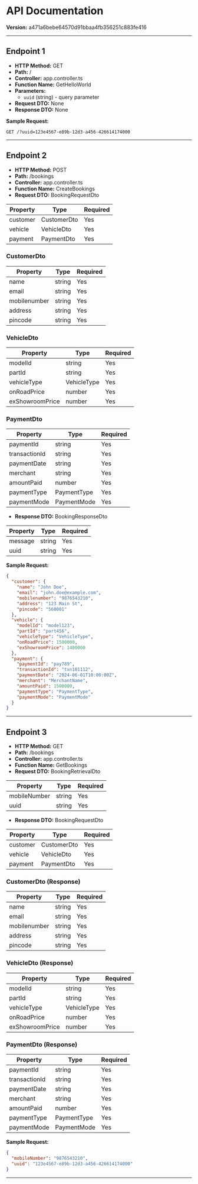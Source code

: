 # API Documentation

**Version:** a471a6bebe64570d91bbaa4fb356251c883fe416

---

## Endpoint 1

- **HTTP Method:** GET
- **Path:** /
- **Controller:** app.controller.ts
- **Function Name:** GetHelloWorld
- **Parameters:**
  - `uuid` (string) - query parameter
- **Request DTO:** None
- **Response DTO:** None

**Sample Request:**
```
GET /?uuid=123e4567-e89b-12d3-a456-426614174000
```

---

## Endpoint 2

- **HTTP Method:** POST
- **Path:** /bookings
- **Controller:** app.controller.ts
- **Function Name:** CreateBookings
- **Request DTO:** BookingRequestDto

| Property | Type | Required |
|---|---|---|
| customer | CustomerDto | Yes |
| vehicle | VehicleDto | Yes |
| payment | PaymentDto | Yes |


### CustomerDto

| Property | Type | Required |
|---|---|---|
| name | string | Yes |
| email | string | Yes |
| mobilenumber | string | Yes |
| address | string | Yes |
| pincode | string | Yes |

### VehicleDto

| Property | Type | Required |
|---|---|---|
| modelId | string | Yes |
| partId | string | Yes |
| vehicleType | VehicleType | Yes |
| onRoadPrice | number | Yes |
| exShowroomPrice | number | Yes |

### PaymentDto

| Property | Type | Required |
|---|---|---|
| paymentId | string | Yes |
| transactionId | string | Yes |
| paymentDate | string | Yes |
| merchant | string | Yes |
| amountPaid | number | Yes |
| paymentType | PaymentType | Yes |
| paymentMode | PaymentMode | Yes |

- **Response DTO:** BookingResponseDto

| Property | Type | Required |
|---|---|---|
| message | string | Yes |
| uuid | string | Yes |

**Sample Request:**
```json
{
  "customer": {
    "name": "John Doe",
    "email": "john.doe@example.com",
    "mobilenumber": "9876543210",
    "address": "123 Main St",
    "pincode": "560001"
  },
  "vehicle": {
    "modelId": "model123",
    "partId": "part456",
    "vehicleType": "VehicleType",
    "onRoadPrice": 1500000,
    "exShowroomPrice": 1400000
  },
  "payment": {
    "paymentId": "pay789",
    "transactionId": "txn101112",
    "paymentDate": "2024-06-01T10:00:00Z",
    "merchant": "MerchantName",
    "amountPaid": 1500000,
    "paymentType": "PaymentType",
    "paymentMode": "PaymentMode"
  }
}
```

---

## Endpoint 3

- **HTTP Method:** GET
- **Path:** /bookings
- **Controller:** app.controller.ts
- **Function Name:** GetBookings
- **Request DTO:** BookingRetrievalDto

| Property | Type | Required |
|---|---|---|
| mobileNumber | string | Yes |
| uuid | string | Yes |

- **Response DTO:** BookingRequestDto

| Property | Type | Required |
|---|---|---|
| customer | CustomerDto | Yes |
| vehicle | VehicleDto | Yes |
| payment | PaymentDto | Yes |

### CustomerDto (Response)

| Property | Type | Required |
|---|---|---|
| name | string | Yes |
| email | string | Yes |
| mobilenumber | string | Yes |
| address | string | Yes |
| pincode | string | Yes |

### VehicleDto (Response)

| Property | Type | Required |
|---|---|---|
| modelId | string | Yes |
| partId | string | Yes |
| vehicleType | VehicleType | Yes |
| onRoadPrice | number | Yes |
| exShowroomPrice | number | Yes |

### PaymentDto (Response)

| Property | Type | Required |
|---|---|---|
| paymentId | string | Yes |
| transactionId | string | Yes |
| paymentDate | string | Yes |
| merchant | string | Yes |
| amountPaid | number | Yes |
| paymentType | PaymentType | Yes |
| paymentMode | PaymentMode | Yes |

**Sample Request:**
```json
{
  "mobileNumber": "9876543210",
  "uuid": "123e4567-e89b-12d3-a456-426614174000"
}
```

---